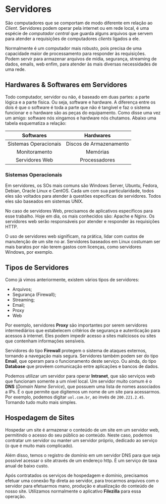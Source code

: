 # Servidores

São computadores que se comportam de modo diferente em relação ao *Client*. Servidores podem operar pela internet ou em rede local, é uma espécie de *computador central* que guarda alguns arquivos que servem para atender a requisições de computadores *clients* ligados a ele.

Normalmente é um computador mais robusto, pois precisa de uma capacidade maior de processamento para responder às requisições. Podem servir para armazenar arquivos de mídia, segurança, streaming de dados, emails, web enfim, para atender às mais diversas necessidades de uma rede.

## Hardwares &  Softwares em Servidores

Todo computador, servidor ou não, é baseado em duas partes: a parte lógica e a parte física. Ou seja, software e hardware. A diferença entre os dois é que o software é toda a parte que não é tangível e faz o sistema funcionar e o hardware são as peças do equipamento. Como disse uma vez um amigo: software nós xingamos e hardware nós chutamos. Abaixo uma tabela esquematiza a relação:

|**Softwares**        |**Hardwares**          |
|:-------------------:|:---------------------:|
|Sistemas Operacionais|Discos de Armazenamento|
|Monitoramento        |Memórias               |
|Servidores Web       |Processadores          |

### Sistemas Operacionais

Em servidores, os SOs mais comuns são Windows Server, Ubuntu, Fedora, Debian, Oracle Linux e CentOS. Cada um com sua particularidade, todos eles são voltados para atender à questões específicas de servidores. Todos eles são baseados em sistemas UNIX.

No caso de servidores Web, precisamos de aplicativos específicos para esse trabalho. Hoje em dia, os mais conhecidos são: Apache e Nginx. Os servidores web serão responsáveis por atender e responder às requisições HTTP.

O uso de servidores web significam, na prática, lidar com custos de manutenção de um site no ar. Servidores baseados em Linux costumam ser mais baratos por não terem gastos com licenças, como servidores Windows, por exemplo.

## Tipos de Servidores

Como já vimos anteriormente, existem vários tipos de servidores:

- Arquivos;
- Segurança (Firewall);
- Streaming;
- Email;
- Proxy
- Web

Por exemplo, servidores **Proxy** são importantes por serem servidores intermediários que estabelecem critérios de segurança e autenticação para acessos à internet. Eles podem impedir acesso a sites maliciosos ou sites que contenham informações sensíveis.

Servidores do tipo **Firewall** protegem o sistema de ataques externos, tornando a navegação mais segura. Servidores também podem ser do tipo **Email**, que operam para o funcionamento deste serviço. Ou ainda, do tipo **Database** que provêem comunicação entre aplicações e bancos de dados.

Podemos utilizar um servidor para operar **Intranet**, que são serviços web que funcionam somente a um nível local. Um servidor muito comum é o **DNS** (*Domain Name Service*), que possuem uma lista de nomes associados a IPs. É o que permite que digitemos um nome de um site para acessarmos. Por exemplo, podemos digitar `uol.com.br`, ao invés de `200.221.2.45`. Tornando tudo muito mais simples.

## Hospedagem de Sites

Hospedar um site é armazenar o conteúdo de um site em um servidor web, permitindo o acesso do seu público ao conteúdo. Neste caso, podemos contratar um servidor ou manter um servidor próprio, dedicado ao serviço (o que é muito mais complicado).

Além disso, temos o registro de domínio em um servidor DNS para que seja possível acessar o site através de um endereço http. É um serviço de taxa anual de baixo custo.

Após contratados os serviços de hospedagem e domínio, precisamos efetuar uma conexão ftp direta ao servidor, para trocarmos arquivos com o servidor para efetuarmos mano, produção e atualização do conteúdo de nosso site. Utilizamos normalmente o aplicativo **Filezilla** para essa operação.